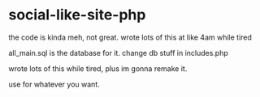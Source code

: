 # social-like-site-php


the code is kinda meh, not great.
wrote lots of this at like 4am while tired


all_main.sql is the database for it.
change db stuff in includes.php




wrote lots of this while tired, plus im gonna remake it.

use for whatever you want.